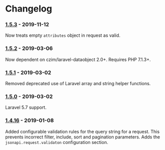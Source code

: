 # Changelog

### [1.5.3] - 2019-11-12

Now treats empty `attributes` object in request as valid.

### [1.5.2] - 2019-03-06

Now dependent on czim/laravel-dataobject 2.0+.
Requires PHP 7.1.3+.

### [1.5.1] - 2019-03-02

Removed deprecated use of Laravel array and string helper functions.

### [1.5.0] - 2019-03-02

Laravel 5.7 support.

### [1.4.16] - 2019-01-08

Added configurable validation rules for the query string for a request.
This prevents incorrect filter, include, sort and pagination parameters.
Adds the `jsonapi.request.validaton` configuration section.

[1.5.3]: https://github.com/czim/laravel-jsonapi/compare/1.5.2...1.5.3
[1.5.2]: https://github.com/czim/laravel-jsonapi/compare/1.5.1...1.5.2
[1.5.1]: https://github.com/czim/laravel-jsonapi/compare/1.5.0...1.5.1
[1.5.0]: https://github.com/czim/laravel-jsonapi/compare/1.4.16...1.5.0

[1.4.16]: https://github.com/czim/laravel-jsonapi/compare/1.4.15...1.4.16

